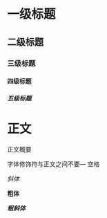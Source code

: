 # 一级标题
## 二级标题
### 三级标题
#### 四级标题
##### 五级标题

# 正文

正文概要<br>

字体修饰符与正文之间不要— 空格

*斜体*

**粗体**

***粗斜体***